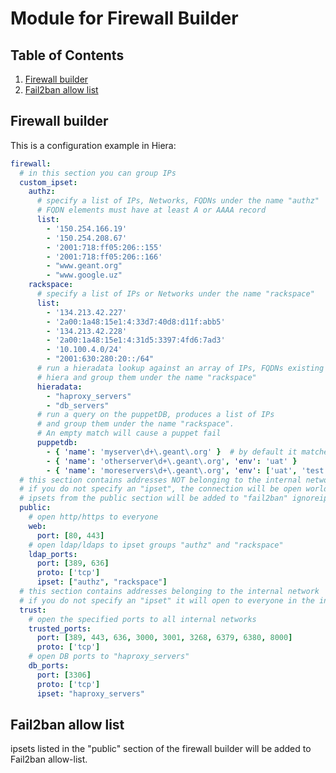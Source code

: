 # Module for Firewall Builder

## Table of Contents

1. [Firewall builder](#firewall-builder)
2. [Fail2ban allow list](#fail2ban-allow-list)

## Firewall builder <a name="firewall-builder"></a>

This is a configuration example in Hiera:

```yaml
firewall:
  # in this section you can group IPs
  custom_ipset:
    authz:
      # specify a list of IPs, Networks, FQDNs under the name "authz"
      # FQDN elements must have at least A or AAAA record 
      list:
        - '150.254.166.19'
        - '150.254.208.67'
        - '2001:718:ff05:206::155'
        - '2001:718:ff05:206::166'
        - "www.geant.org"
        - "www.google.uz"
    rackspace:
      # specify a list of IPs or Networks under the name "rackspace"
      list:
        - '134.213.42.227'
        - '2a00:1a48:15e1:4:33d7:40d8:d11f:abb5'
        - '134.213.42.228'
        - '2a00:1a48:15e1:4:31d5:3397:4fd6:7ad3'
        - '10.100.4.0/24'
        - "2001:630:280:20::/64"
      # run a hieradata lookup against an array of IPs, FQDNs existing in
      # hiera and group them under the name "rackspace"
      hieradata:
        - "haproxy_servers"
        - "db_servers"
      # run a query on the puppetDB, produces a list of IPs
      # and group them under the name "rackspace". 
      # An empty match will cause a puppet fail
      puppetdb:
        - { 'name': 'myserver\d+\.geant\.org' }  # by default it matches the same environment of the host
        - { 'name': 'otherserver\d+\.geant\.org', 'env': 'uat' }
        - { 'name': 'moreservers\d+\.geant\.org', 'env': ['uat', 'test'] }
  # this section contains addresses NOT belonging to the internal network
  # if you do not specify an "ipset", the connection will be open world-wide
  # ipsets from the public section will be added to "fail2ban" ignoreip list
  public:
    # open http/https to everyone
    web:
      port: [80, 443]
    # open ldap/ldaps to ipset groups "authz" and "rackspace"
    ldap_ports:
      port: [389, 636]
      proto: ['tcp']
      ipset: ["authz", "rackspace"]
  # this section contains addresses belonging to the internal network
  # if you do not specify an "ipset" it will open to everyone in the internal network
  trust:
    # open the specified ports to all internal networks
    trusted_ports:
      port: [389, 443, 636, 3000, 3001, 3268, 6379, 6380, 8000]
      proto: ['tcp']
    # open DB ports to "haproxy_servers"
    db_ports:
      port: [3306]
      proto: ['tcp']
      ipset: "haproxy_servers"
```

## Fail2ban allow list <a name="fail2ban-allow-list"></a>

ipsets listed in the "public" section of the firewall builder will be added to Fail2ban allow-list.
